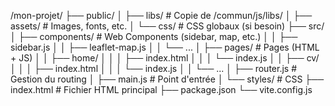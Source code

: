 /mon-projet/
├── public/
│   ├── libs/          # Copie de /commun/js/libs/
│   ├── assets/        # Images, fonts, etc.
│   └── css/           # CSS globaux (si besoin)
├── src/
│   ├── components/    # Web Components (sidebar, map, etc.)
│   │   ├── sidebar.js
│   │   ├── leaflet-map.js
│   │   └── ...
│   ├── pages/         # Pages (HTML + JS)
│   │   ├── home/
│   │   │   ├── index.html
│   │   │   └── index.js
│   │   ├── cv/
│   │   │   ├── index.html
│   │   │   └── index.js
│   │   └── ...
│   ├── router.js      # Gestion du routing
│   ├── main.js        # Point d'entrée
│   └── styles/        # CSS
├── index.html         # Fichier HTML principal
├── package.json
└── vite.config.js
